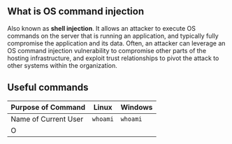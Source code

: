 ## What is OS command injection
Also known as **shell injection**. It allows an attacker to execute OS commands on the server that is running an application, and typically fully compromise the application and its data. Often, an attacker can leverage an OS command injection vulnerability to compromise other parts of the hosting infrastructure, and exploit trust relationships to pivot the attack to other systems within the organization.

## Useful commands

| Purpose of Command   | Linux    | Windows  |
| -------------------- | -------- | -------- |
| Name of Current User | `whoami` | `whoami` |
| O                     |          |          |
